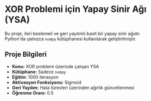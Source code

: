 # XOR Problemi için Yapay Sinir Ağı (YSA)

Bu proje, ileri beslemeli ve geri yayılımlı basit bir yapay sinir ağıdır. Python'da yalnızca `numpy` kütüphanesi kullanılarak geliştirilmiştir.

##  Proje Bilgileri

- **Konu:** XOR problemi üzerinde çalışan YSA 
- **Kütüphane:** Sadece `numpy`
- **Eğitim:** 1000 iterasyon
- **Aktivasyon Fonksiyonu:** Sigmoid
- **Geri Yayılım:** Hata türevleri üzerinden ağırlık güncellenmesi
- **Öğrenme Oranı:** 0.5

